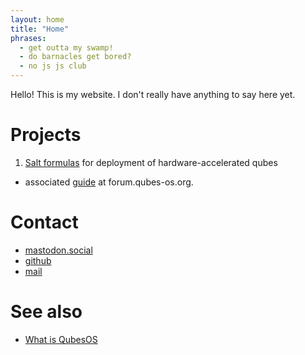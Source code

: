 ```yaml
---
layout: home
title: "Home"
phrases:
  - get outta my swamp!
  - do barnacles get bored?
  - no js js club
---
```


Hello! This is my website. I don't really have anything to say here yet.

# Projects

1. [Salt formulas](https://github.com/RandyTheOtter/nvidia-driver) for deployment of hardware-accelerated qubes
  - associated [guide](https://forum.qubes-os.org/t/salt-automating-nvidia-gpu-passthrough-fedora-41/30038) at forum.qubes-os.org.

# Contact

- <a rel="me" href="https://mastodon.social/@RandyTheOtter">mastodon.social</a>
- [github](https://github.com/RandyTheOtter)
- [mail](RandyTheOtter@proton.me)

# See also

- [What is QubesOS](https://www.qubes-os.org/intro/)
